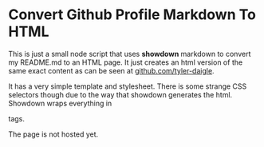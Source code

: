 # Convert Github Profile Markdown To HTML

This is just a small node script that uses **showdown** markdown to
convert my README.md to an HTML page. It just creates an html version
of the same exact content as can be seen at [github.com/tyler-daigle](https://github.com/tyler-daigle).

It has a very simple template and stylesheet. There is some strange
CSS selectors though due to the way that showdown generates the html.
Showdown wraps everything in <p> tags.

The page is not hosted yet.
